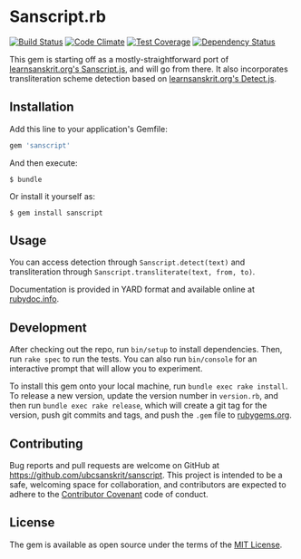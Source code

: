 # Sanscript.rb

[![Build Status](https://travis-ci.org/ubcsanskrit/sanscript.rb.svg?branch=master)](https://travis-ci.org/ubcsanskrit/sanscript.rb)
[![Code Climate](https://codeclimate.com/github/ubcsanskrit/sanscript.rb/badges/gpa.svg)](https://codeclimate.com/github/ubcsanskrit/sanscript.rb)
[![Test Coverage](https://codeclimate.com/github/ubcsanskrit/sanscript.rb/badges/coverage.svg)](https://codeclimate.com/github/ubcsanskrit/sanscript.rb/coverage)
[![Dependency Status](https://gemnasium.com/badges/github.com/ubcsanskrit/sanscript.rb.svg)](https://gemnasium.com/github.com/ubcsanskrit/sanscript.rb)

This gem is starting off as a mostly-straightforward port of [learnsanskrit.org's Sanscript.js](https://github.com/sanskrit/sanscript.js), and will go from there. It also incorporates transliteration scheme detection based on [learnsanskrit.org's Detect.js](https://github.com/sanskrit/detect.js).

## Installation

Add this line to your application's Gemfile:

```ruby
gem 'sanscript'
```

And then execute:

    $ bundle

Or install it yourself as:

    $ gem install sanscript

## Usage

You can access detection through `Sanscript.detect(text)` and transliteration through `Sanscript.transliterate(text, from, to)`.

Documentation is provided in YARD format and available online at [rubydoc.info](http://www.rubydoc.info/github/ubcsanskrit/sanscript.rb).

## Development

After checking out the repo, run `bin/setup` to install dependencies. Then, run `rake spec` to run the tests. You can also run `bin/console` for an interactive prompt that will allow you to experiment.

To install this gem onto your local machine, run `bundle exec rake install`. To release a new version, update the version number in `version.rb`, and then run `bundle exec rake release`, which will create a git tag for the version, push git commits and tags, and push the `.gem` file to [rubygems.org](https://rubygems.org).

## Contributing

Bug reports and pull requests are welcome on GitHub at https://github.com/ubcsanskrit/sanscript. This project is intended to be a safe, welcoming space for collaboration, and contributors are expected to adhere to the [Contributor Covenant](http://contributor-covenant.org) code of conduct.


## License

The gem is available as open source under the terms of the [MIT License](http://opensource.org/licenses/MIT).
